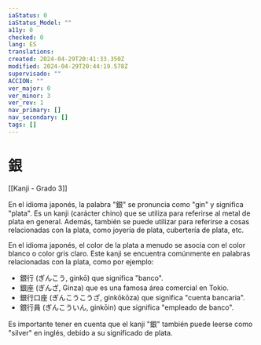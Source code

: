 ```yaml
---
iaStatus: 0
iaStatus_Model: ""
a11y: 0
checked: 0
lang: ES
translations: 
created: 2024-04-29T20:41:33.350Z
modified: 2024-04-29T20:44:19.578Z
supervisado: ""
ACCION: ""
ver_major: 0
ver_minor: 3
ver_rev: 1
nav_primary: []
nav_secondary: []
tags: []
---
```

# 銀

[[Kanji - Grado 3]]

En el idioma japonés, la palabra "銀" se pronuncia como "gin" y significa "plata". Es un kanji (carácter chino) que se utiliza para referirse al metal de plata en general. Además, también se puede utilizar para referirse a cosas relacionadas con la plata, como joyería de plata, cubertería de plata, etc.

En el idioma japonés, el color de la plata a menudo se asocia con el color blanco o color gris claro. Este kanji se encuentra comúnmente en palabras relacionadas con la plata, como por ejemplo:

- 銀行 (ぎんこう, ginkō) que significa "banco".
- 銀座 (ぎんざ, Ginza) que es una famosa área comercial en Tokio.
-  銀行口座 (ぎんこうこうざ, ginkōkōza) que significa "cuenta bancaria".
-  銀行員 (ぎんこういん, ginkōin) que significa "empleado de banco".

Es importante tener en cuenta que el kanji "銀" también puede leerse como "silver" en inglés, debido a su significado de plata.
